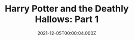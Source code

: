 ---
title: "Harry Potter and the Deathly Hallows: Part 1"
year: 2010
date: 2021-12-05T00:00:04.000Z
permalink: /almanac/movies/2021-12-05-harry-potter-and-the-deathly-hallows-part-1/index.html
link: https://letterboxd.com/rknightuk/film/harry-potter-and-the-deathly-hallows-part-1/7/
rating: 3
---